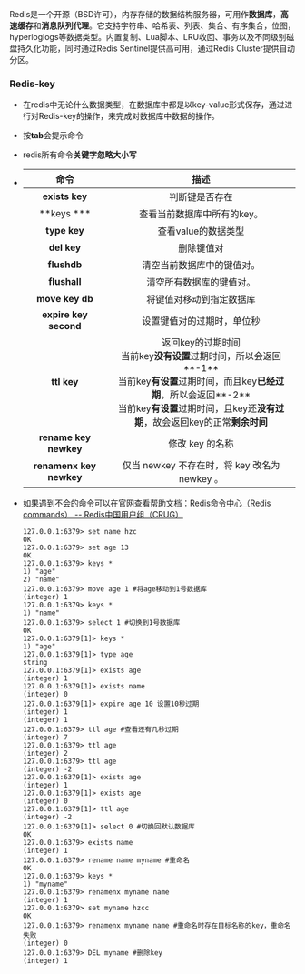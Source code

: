  Redis是一个开源（BSD许可），内存存储的数据结构服务器，可用作**数据库**，**高速缓存**和**消息队列代理**。它支持字符串、哈希表、列表、集合、有序集合，位图，hyperloglogs等数据类型。内置复制、Lua脚本、LRU收回、事务以及不同级别磁盘持久化功能，同时通过Redis Sentinel提供高可用，通过Redis Cluster提供自动分区。

### Redis-key

- 在redis中无论什么数据类型，在数据库中都是以key-value形式保存，通过进行对Redis-key的操作，来完成对数据库中数据的操作。

- 按**tab**会提示命令

- redis所有命令**关键字忽略大小写**

- |          命令           |                             描述                             |
  | :---------------------: | :----------------------------------------------------------: |
  |     **exists key**      |                        判断键是否存在                        |
  |       **keys ***        |                 查看当前数据库中所有的key。                  |
  |      **type key**       |                     查看value的数据类型                      |
  |       **del key**       |                          删除键值对                          |
  |       **flushdb**       |                  清空当前数据库中的键值对。                  |
  |      **flushall**       |                   清空所有数据库的键值对。                   |
  |     **move key db**     |                   将键值对移动到指定数据库                   |
  |  **expire key second**  |                  设置键值对的过期时，单位秒                  |
  |       **ttl key**       | 返回key的过期时间<br />当前key**没有设置**过期时间，所以会返回**-1**<br />当前key**有设置**过期时间，而且key**已经过期**，所以会返回**-2**<br />当前key**有设置**过期时间，且key还**没有过期**，故会返回key的正常**剩余时间** |
  |  **rename key newkey**  |                       修改 key 的名称                        |
  | **renamenx key newkey** |        仅当 newkey 不存在时，将 key 改名为 newkey 。         |

- 如果遇到不会的命令可以在官网查看帮助文档：[Redis命令中心（Redis commands） -- Redis中国用户组（CRUG）](http://www.redis.cn/commands.html)

  ```shell
  127.0.0.1:6379> set name hzc
  OK
  127.0.0.1:6379> set age 13
  OK
  127.0.0.1:6379> keys *
  1) "age"
  2) "name"
  127.0.0.1:6379> move age 1 #将age移动到1号数据库
  (integer) 1
  127.0.0.1:6379> keys *
  1) "name"
  127.0.0.1:6379> select 1 #切换到1号数据库
  OK
  127.0.0.1:6379[1]> keys *
  1) "age"
  127.0.0.1:6379[1]> type age
  string
  127.0.0.1:6379[1]> exists age
  (integer) 1
  127.0.0.1:6379[1]> exists name
  (integer) 0
  127.0.0.1:6379[1]> expire age 10 设置10秒过期
  (integer) 1
  (integer) 1
  127.0.0.1:6379> ttl age #查看还有几秒过期
  (integer) 7
  127.0.0.1:6379> ttl age
  (integer) 2
  127.0.0.1:6379> ttl age
  (integer) -2
  127.0.0.1:6379[1]> exists age
  (integer) 1
  127.0.0.1:6379[1]> exists age
  (integer) 0
  127.0.0.1:6379[1]> ttl age
  (integer) -2
  127.0.0.1:6379[1]> select 0 #切换回默认数据库
  OK
  127.0.0.1:6379> exists name
  (integer) 1
  127.0.0.1:6379> rename name myname #重命名
  OK
  127.0.0.1:6379> keys *
  1) "myname"
  127.0.0.1:6379> renamenx myname name
  (integer) 1
  127.0.0.1:6379> set myname hzcc
  OK
  127.0.0.1:6379> renamenx myname name #重命名时存在目标名称的key，重命名失败
  (integer) 0
  127.0.0.1:6379> DEL myname #删除key
  (integer) 1
  ```

  